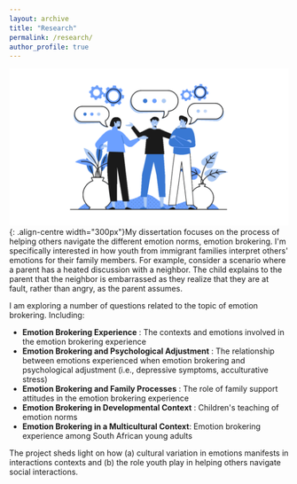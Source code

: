 ```yaml
---
layout: archive
title: "Research"
permalink: /research/
author_profile: true
---
```



![Talking](/images/Talking.png){: .align-centre width="300px"}My dissertation focuses on the process of helping others navigate the different emotion norms, emotion brokering. I'm specifically interested in how youth from immigrant families interpret others' emotions for their family members. For example, consider a scenario where a parent has a heated discussion with a neighbor. The child explains to the parent that the neighbor is embarrassed as they realize that they are at fault, rather than angry, as the parent assumes. 



I am exploring a number of questions related to the topic of emotion brokering. Including: 

- **Emotion Brokering Experience** : The contexts and emotions involved in the emotion brokering experience
- **Emotion Brokering and Psychological Adjustment** : The relationship between emotions experienced when emotion brokering and psychological adjustment (i.e., depressive symptoms, acculturative stress)
- **Emotion Brokering and Family Processes** : The role of family support attitudes in the emotion brokering experience
- **Emotion Brokering in Developmental Context** : Children's teaching of emotion norms
- **Emotion Brokering in a Multicultural Context**: Emotion brokering experience among South African young adults

The project sheds light on how (a) cultural variation in emotions manifests in interactions contexts and (b) the role youth play in helping others navigate social interactions. 
